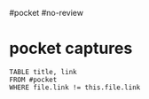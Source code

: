 #pocket #no-review 
# pocket captures

```dataview
TABLE title, link
FROM #pocket
WHERE file.link != this.file.link
```
